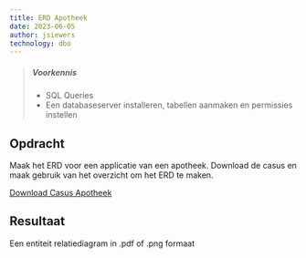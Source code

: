 ```yaml
---
title: ERD Apotheek
date: 2023-06-05
author: jsiewers
technology: dbo
---
```


> ##### Voorkennis
> * SQL Queries
> * Een databaseserver installeren, tabellen aanmaken en permissies instellen

## Opdracht
Maak het ERD voor een applicatie van een apotheek. Download de casus en maak gebruik van het overzicht om het ERD te maken.

[Download Casus Apotheek](https://static.edutorial.nl/dbo/apotheek.pdf)

## Resultaat
Een entiteit relatiediagram in .pdf of .png formaat